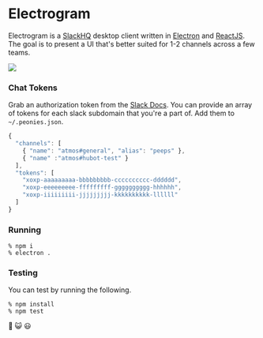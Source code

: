 # Electrogram

Electrogram is a [SlackHQ](https://slack.com/) desktop client written in [Electron](http://electron.atom.io/) and [ReactJS](https://facebook.github.io/react/). The goal is to present a UI that's better suited for 1-2 channels across a few teams.

![](https://cloud.githubusercontent.com/assets/38/8126814/ab1af59c-10a6-11e5-8de0-74e68b688b3d.gif)

### Chat Tokens

Grab an authorization token from the [Slack Docs](https://api.slack.com/web). You can provide an array of tokens for each slack subdomain that you're a part of. Add them to `~/.peonies.json`.

```javascript
{
  "channels": [
    { "name": "atmos#general", "alias": "peeps" },
    { "name" :"atmos#hubot-test" }
  ],
  "tokens": [
    "xoxp-aaaaaaaaa-bbbbbbbbb-cccccccccc-dddddd",
    "xoxp-eeeeeeeee-fffffffff-gggggggggg-hhhhhh",
    "xoxp-iiiiiiiii-jjjjjjjjj-kkkkkkkkkk-llllll"
  ]
}
```

### Running

    % npm i
    % electron .

### Testing

You can test by running the following.
    
    % npm install
    % npm test

:revolving_hearts: :smiley_cat: :smiley:
